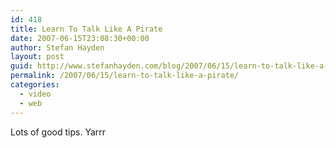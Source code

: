 ```yaml
---
id: 418
title: Learn To Talk Like A Pirate
date: 2007-06-15T23:08:30+00:00
author: Stefan Hayden
layout: post
guid: http://www.stefanhayden.com/blog/2007/06/15/learn-to-talk-like-a-pirate/
permalink: /2007/06/15/learn-to-talk-like-a-pirate/
categories:
  - video
  - web
---
```

Lots of good tips. Yarrr

<object width="425" height="350"><param name="movie" value="http://www.youtube.com/v/fqMu6e5Dgtg"></param><param name="wmode" value="transparent"></param><embed src="http://www.youtube.com/v/fqMu6e5Dgtg" type="application/x-shockwave-flash" wmode="transparent" width="425" height="350"></embed></object>